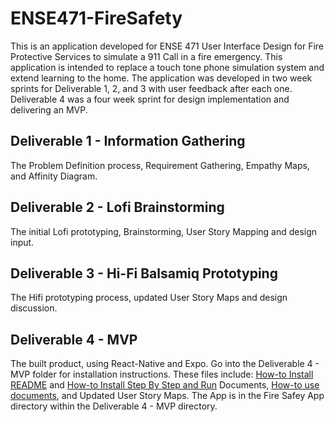 # ENSE471-FireSafety
This is an application developed for ENSE 471 User Interface Design for Fire Protective Services to simulate a 911 Call in a fire emergency. This application is intended to replace a touch tone phone simulation system and extend learning to the home. The application was developed in two week sprints for Deliverable 1, 2, and 3 with user feedback after each one. Deliverable 4 was a four week sprint for design implementation and delivering an MVP.

## Deliverable 1 - Information Gathering 
The Problem Definition process, Requirement Gathering, Empathy Maps, and Affinity Diagram. 
## Deliverable 2 - Lofi Brainstorming
The initial Lofi prototyping, Brainstorming, User Story Mapping and design input.
## Deliverable 3 - Hi-Fi Balsamiq Prototyping
The Hifi prototyping process, updated User Story Maps and design discussion.
## Deliverable 4 - MVP 
The built product, using React-Native and Expo. Go into the Deliverable 4 - MVP folder for installation instructions. These files include: [How-to Install README](https://github.com/AveryCameronUofR/ENSE471-FireSafety/blob/master/Deliverable%204%20-%20MVP/README.md) and [How-to Install Step By Step and Run](https://github.com/AveryCameronUofR/ENSE471-FireSafety/blob/master/Deliverable%204%20-%20MVP/How%20to%20Install%20and%20Run%20Fire%20Safety%20App.pdf)  Documents, [How-to use documents](https://github.com/AveryCameronUofR/ENSE471-FireSafety/blob/master/Deliverable%204%20-%20MVP/Using%20the%20Fire%20Safety%20App.pdf), and Updated User Story Maps. The App is in the Fire Safey App directory within the Deliverable 4 - MVP directory.

